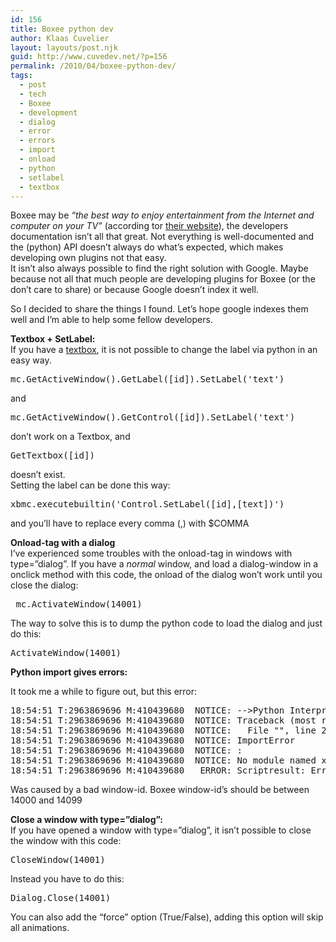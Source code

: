 ```yaml
---
id: 156
title: Boxee python dev
author: Klaas Cuvelier
layout: layouts/post.njk
guid: http://www.cuvedev.net/?p=156
permalink: /2010/04/boxee-python-dev/
tags:
  - post
  - tech
  - Boxee
  - development
  - dialog
  - error
  - errors
  - import
  - onload
  - python
  - setlabel
  - textbox
---
```


Boxee may be _&#8220;the best way to enjoy entertainment from the Internet and computer on your TV&#8221;_ (according tor <a href="http://www.boxee.tv" target="_blank">their website</a>), the developers documentation isn&#8217;t all that great. Not everything is well-documented and the (python) API doesn&#8217;t always do what&#8217;s expected, which makes developing own plugins not that easy.  
It isn&#8217;t also always possible to find the right solution with Google. Maybe because not all that much people are developing plugins for Boxee (or the don&#8217;t care to share) or because Google doesn&#8217;t index it well.

So I decided to share the things I found. Let&#8217;s hope google indexes them well and I&#8217;m able to help some fellow developers.

**Textbox + SetLabel:**  
If you have a [textbox][1], it is not possible to change the label via python in an easy way.

<pre lang="python">mc.GetActiveWindow().GetLabel([id]).SetLabel('text')</pre>

and

<pre lang="python">mc.GetActiveWindow().GetControl([id]).SetLabel('text')</pre>

don&#8217;t work on a Textbox, and

<pre lang="python">GetTextbox([id])</pre>

doesn&#8217;t exist.  
Setting the label can be done this way:

<pre lang="python">xbmc.executebuiltin('Control.SetLabel([id],[text])')</pre>

and you&#8217;ll have to replace every comma (,) with $COMMA

**Onload-tag with a dialog**  
I&#8217;ve experienced some troubles with the onload-tag in windows with type=&#8221;dialog&#8221;. If you have a _normal_ window, and load a dialog-window in a onclick method with this code, the onload of the dialog won&#8217;t work until you close the dialog:

<pre lang="xml"> mc.ActivateWindow(14001) </pre>

The way to solve this is to dump the python code to load the dialog and just do this:

<pre lang="xml">ActivateWindow(14001)</pre>

**Python import gives errors:**

It took me a while to figure out, but this error:

<pre lang="xml">18:54:51 T:2963869696 M:410439680  NOTICE: --&gt;Python Interpreter Initialized&lt;--
18:54:51 T:2963869696 M:410439680  NOTICE: Traceback (most recent call last):
18:54:51 T:2963869696 M:410439680  NOTICE:   File "", line 2, in ?
18:54:51 T:2963869696 M:410439680  NOTICE: ImportError
18:54:51 T:2963869696 M:410439680  NOTICE: :
18:54:51 T:2963869696 M:410439680  NOTICE: No module named xxxxxxx
18:54:51 T:2963869696 M:410439680   ERROR: Scriptresult: Error</pre>

Was caused by a bad window-id. Boxee window-id&#8217;s should be between 14000 and 14099

**Close a window with type=&#8221;dialog&#8221;:**  
If you have opened a window with type=&#8221;dialog&#8221;, it isn&#8217;t possible to close the window with this code:

<pre lang="xml">CloseWindow(14001)</pre>

Instead you have to do this:

<pre lang="xml">Dialog.Close(14001)</pre>

You can also add the &#8220;force&#8221; option (True/False), adding this option will skip all animations.

[1]: http://developer.boxee.tv/Textbox_Control
